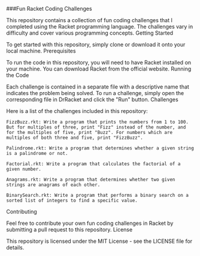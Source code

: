 ###Fun Racket Coding Challenges

This repository contains a collection of fun coding challenges that I completed using the Racket programming language. The challenges vary in difficulty and cover various programming concepts.
Getting Started

To get started with this repository, simply clone or download it onto your local machine.
Prerequisites

To run the code in this repository, you will need to have Racket installed on your machine. You can download Racket from the official website.
Running the Code

Each challenge is contained in a separate file with a descriptive name that indicates the problem being solved. To run a challenge, simply open the corresponding file in DrRacket and click the "Run" button.
Challenges

Here is a list of the challenges included in this repository:

    FizzBuzz.rkt: Write a program that prints the numbers from 1 to 100. But for multiples of three, print "Fizz" instead of the number, and for the multiples of five, print "Buzz". For numbers which are multiples of both three and five, print "FizzBuzz".

    Palindrome.rkt: Write a program that determines whether a given string is a palindrome or not.

    Factorial.rkt: Write a program that calculates the factorial of a given number.

    Anagrams.rkt: Write a program that determines whether two given strings are anagrams of each other.

    BinarySearch.rkt: Write a program that performs a binary search on a sorted list of integers to find a specific value.

Contributing

Feel free to contribute your own fun coding challenges in Racket by submitting a pull request to this repository.
License

This repository is licensed under the MIT License - see the LICENSE file for details.
